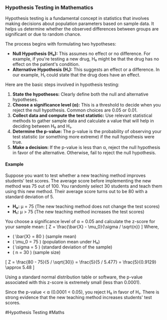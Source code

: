 ### Hypothesis Testing in Mathematics

Hypothesis testing is a fundamental concept in statistics that involves making decisions about population parameters based on sample data. It helps us determine whether the observed differences between groups are significant or due to random chance.

The process begins with formulating two hypotheses:
- **Null Hypothesis (H₀):** This assumes no effect or no difference. For example, if you're testing a new drug, H₀ might be that the drug has no effect on the patient's condition.
- **Alternative Hypothesis (H₁):** This suggests an effect or a difference. In our example, H₁ could state that the drug does have an effect.

Here are the basic steps involved in hypothesis testing:
1. **State the hypotheses:** Clearly define both the null and alternative hypotheses.
2. **Choose a significance level (α):** This is a threshold to decide when you reject the null hypothesis. Common choices are 0.05 or 0.01.
3. **Collect data and compute the test statistic:** Use relevant statistical methods to gather sample data and calculate a value that will help in deciding between H₀ and H₁.
4. **Determine the p-value:** The p-value is the probability of observing your test statistic (or something more extreme) if the null hypothesis were true.
5. **Make a decision:** If the p-value is less than α, reject the null hypothesis in favor of the alternative. Otherwise, fail to reject the null hypothesis.

#### Example

Suppose you want to test whether a new teaching method improves students' test scores. The average score before implementing the new method was 75 out of 100. You randomly select 30 students and teach them using this new method. Their average score turns out to be 80 with a standard deviation of 5.

- **H₀:** μ = 75 (The new teaching method does not change the test scores)
- **H₁:** μ > 75 (The new teaching method increases the test scores)

You choose a significance level of α = 0.05 and calculate the z-score for your sample mean:
\[ Z = \frac{\bar{X} - \mu_0}{\sigma / \sqrt{n}} \]
Where,
- \( \bar{X} = 80 \) (sample mean)
- \( \mu_0 = 75 \) (population mean under H₀)
- \( \sigma = 5 \) (standard deviation of the sample)
- \( n = 30 \) (sample size)

\[ Z = \frac{80 - 75}{5 / \sqrt{30}} = \frac{5}{5 / 5.477} = \frac{5}{0.9129} \approx 5.48 \]

Using a standard normal distribution table or software, the p-value associated with this z-score is extremely small (less than 0.0001).

Since the p-value < α (0.0001 < 0.05), you reject H₀ in favor of H₁. There is strong evidence that the new teaching method increases students' test scores.

#Hypothesis Testing #Maths